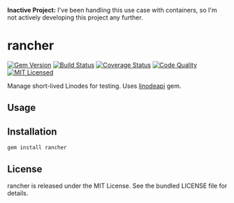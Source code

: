 **Inactive Project:** I've been handling this use case with containers, so I'm not actively developing this project any further.

rancher
=========

[![Gem Version](https://img.shields.io/gem/v/rancher.svg)](https://rubygems.org/gems/rancher)
[![Build Status](https://img.shields.io/travis/com/akerl/rancher.svg)](https://travis-ci.com/akerl/rancher)
[![Coverage Status](https://img.shields.io/codecov/c/github/akerl/rancher.svg)](https://codecov.io/github/akerl/rancher)
[![Code Quality](https://img.shields.io/codacy/48c8b757286a4fe98fb8eb46e40b3bf8.svg)](https://www.codacy.com/app/akerl/rancher)
[![MIT Licensed](https://img.shields.io/badge/license-MIT-green.svg)](https://tldrlegal.com/license/mit-license)

Manage short-lived Linodes for testing. Uses [linodeapi](https://github.com/akerl/linodeapi) gem.

## Usage

## Installation

    gem install rancher

## License

rancher is released under the MIT License. See the bundled LICENSE file for details.

